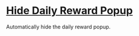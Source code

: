 # [Hide Daily Reward Popup](https://www.mousehuntgame.com/preferences.php?tab=mousehunt-improved-settings#mousehunt-improved-settings-element-hiding-hide-daily-reward-popup)

Automatically hide the daily reward popup.

